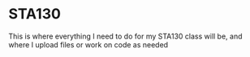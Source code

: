 # STA130
This is where everything I need to do for my STA130 class will be, and where I upload files or work on code as needed
